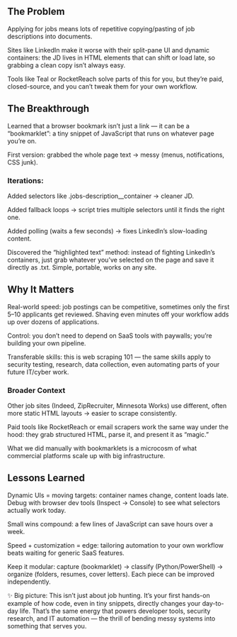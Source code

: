 ## The Problem
Applying for jobs means lots of repetitive copying/pasting of job descriptions into documents.


Sites like LinkedIn make it worse with their split-pane UI and dynamic containers: the JD lives in HTML elements that can shift or load late, so grabbing a clean copy isn’t always easy.


Tools like Teal or RocketReach solve parts of this for you, but they’re paid, closed-source, and you can’t tweak them for your own workflow.


## The Breakthrough
Learned that a browser bookmark isn’t just a link — it can be a “bookmarklet”: a tiny snippet of JavaScript that runs on whatever page you’re on.


First version: grabbed the whole page text → messy (menus, notifications, CSS junk).


### Iterations:


Added selectors like .jobs-description__container → cleaner JD.


Added fallback loops → script tries multiple selectors until it finds the right one.


Added polling (waits a few seconds) → fixes LinkedIn’s slow-loading content.


Discovered the “highlighted text” method: instead of fighting LinkedIn’s containers, just grab whatever you’ve selected on the page and save it directly as .txt. Simple, portable, works on any site.


## Why It Matters
Real-world speed: job postings can be competitive, sometimes only the first 5–10 applicants get reviewed. Shaving even minutes off your workflow adds up over dozens of applications.


Control: you don’t need to depend on SaaS tools with paywalls; you’re building your own pipeline.


Transferable skills: this is web scraping 101 — the same skills apply to security testing, research, data collection, even automating parts of your future IT/cyber work.


### Broader Context
Other job sites (Indeed, ZipRecruiter, Minnesota Works) use different, often more static HTML layouts → easier to scrape consistently.


Paid tools like RocketReach or email scrapers work the same way under the hood: they grab structured HTML, parse it, and present it as “magic.”


What we did manually with bookmarklets is a microcosm of what commercial platforms scale up with big infrastructure.


## Lessons Learned
Dynamic UIs = moving targets: container names change, content loads late. Debug with browser dev tools (Inspect → Console) to see what selectors actually work today.


Small wins compound: a few lines of JavaScript can save hours over a week.


Speed + customization = edge: tailoring automation to your own workflow beats waiting for generic SaaS features.


Keep it modular: capture (bookmarklet) → classify (Python/PowerShell) → organize (folders, resumes, cover letters). Each piece can be improved independently.



✨ Big picture:
 This isn’t just about job hunting. It’s your first hands-on example of how code, even in tiny snippets, directly changes your day-to-day life. That’s the same energy that powers developer tools, security research, and IT automation — the thrill of bending messy systems into something that serves you.
